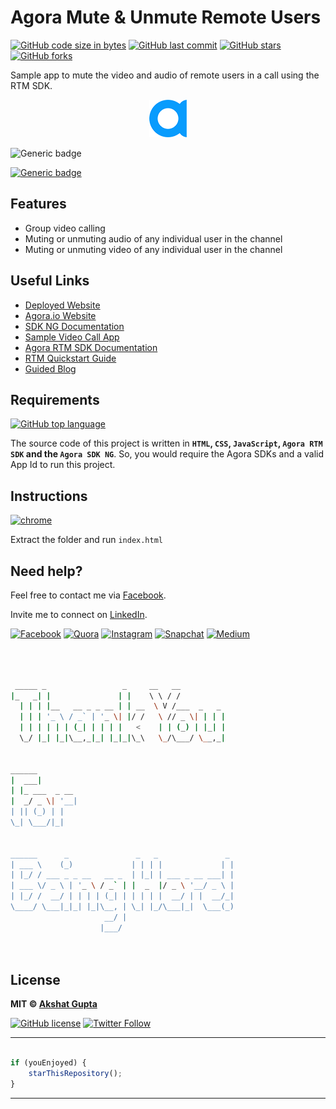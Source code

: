 # Agora Mute & Unmute Remote Users

[![GitHub code size in bytes](https://img.shields.io/github/languages/code-size/akshatvg/Agora-Remote-Mute-Unmute?logo=github&style=social)](https://github.com/akshatvg/) [![GitHub last commit](https://img.shields.io/github/last-commit/akshatvg/Agora-Remote-Mute-Unmute?style=social&logo=git)](https://github.com/akshatvg/) [![GitHub stars](https://img.shields.io/github/stars/akshatvg/Agora-Remote-Mute-Unmute?style=social)](https://github.com/akshatvg/Agora-Remote-Mute-Unmute/stargazers) [![GitHub forks](https://img.shields.io/github/forks/akshatvg/Agora-Remote-Mute-Unmute?style=social&logo=git)](https://github.com/akshatvg/Agora-Remote-Mute-Unmute/network)

Sample app to mute the video and audio of remote users in a call using the RTM SDK.

<p align="center">
<a href="https://mutecontrols.akshatvg.com">
<img src="./favicon.png" width="60px" alt="Agora.io"/>
</a>
</p>

![Generic badge](https://img.shields.io/badge/Mute-Unmute-orange) 

[![Generic badge](https://img.shields.io/badge/view-demo-purple)](https://mutecontrols.akshatvg.com)

## Features

- Group video calling
- Muting or unmuting audio of any individual user in the channel
- Muting or unmuting video of any individual user in the channel

## Useful Links

- [Deployed Website](https://mutecontrols.akshatvg.com)
- [Agora.io Website](https://www.agora.io/)
- [SDK NG Documentation](https://agoraio-community.github.io/AgoraWebSDK-NG/api/en/index.html)
- [Sample Video Call App](https://github.com/AgoraIO-Community/AgoraWebSDK-NG/tree/master/Demo/basicVideoCall)
- [Agora RTM SDK Documentation](https://docs.agora.io/en/Real-time-Messaging/API%20Reference/RTM_web/v1.0.0/index.html)
- [RTM Quickstart Guide](https://docs.agora.io/en/Real-time-Messaging/messaging_web?platform=Web)
- [Guided Blog](#!)

## Requirements

[![GitHub top language](https://img.shields.io/github/languages/top/akshatvg/Agora-Remote-Mute-Unmute?logo=javascript&style=social)](https://github.com/akshatvg/)

The source code of this project is written in **`HTML`, `CSS`, `JavaScript`, `Agora RTM SDK` and the `Agora SDK NG`**. So, you would require the Agora SDKs and a valid App Id to run this project.

## Instructions

[![chrome](https://img.shields.io/badge/Open-index.html-lightgrey.svg?logo=google-chrome&style=popout&logoColor=red)](https://mutecontrols.akshatvg.com)

Extract the folder and run `index.html`


## Need help?


Feel free to contact me via [Facebook](https://www.facebook.com/akshatvg).

Invite me to connect on [LinkedIn](https://www.linkedin.com/in/akshatvg/).

[![Facebook](https://img.shields.io/badge/Facebook-add-blue.svg?logo=facebook&logoColor=white)](https://www.facebook.com/akshatvg) [![Quora](https://img.shields.io/badge/Quora-ask-red.svg?logo=quora)](https://www.quora.com/profile/Akshat-Gupta-279) [![Instagram](https://img.shields.io/badge/Instagram-follow-purple.svg?logo=instagram&logoColor=white)](https://www.instagram.com/akshatvg/) [![Snapchat](https://img.shields.io/badge/Snapchat-add-yellow.svg?logo=snapchat&logoColor=white)](https://www.snapchat.com/add/akshatvg) [![Medium](https://img.shields.io/badge/Medium-follow-black.svg?logo=medium&logoColor=white)](https://medium.com/@akshatvg)


```bash



 _____ _                 _     __   __            
|_   _| |               | |    \ \ / /            
  | | | |__   __ _ _ __ | | __  \ V /___  _   _   
  | | | '_ \ / _` | '_ \| |/ /   \ // _ \| | | |  
  | | | | | | (_| | | | |   <    | | (_) | |_| |  
  \_/ |_| |_|\__,_|_| |_|_|\_\   \_/\___/ \__,_|  
                                                  
                                                  
______                                            
|  ___|                                           
| |_ ___  _ __                                    
|  _/ _ \| '__|                                   
| || (_) | |                                      
\_| \___/|_|                                      
                                                  
                                                  
______      _               _   _               _ 
| ___ \    (_)             | | | |             | |
| |_/ / ___ _ _ __   __ _  | |_| | ___ _ __ ___| |
| ___ \/ _ \ | '_ \ / _` | |  _  |/ _ \ '__/ _ \ |
| |_/ /  __/ | | | | (_| | | | | |  __/ | |  __/_|
\____/ \___|_|_| |_|\__, | \_| |_/\___|_|  \___(_)
                     __/ |                        
                    |___/                         

 


```

## License

**MIT &copy; [Akshat Gupta](https://github.com/akshatvg/Agora-Remote-Mute-Unmute/blob/master/LICENSE)**

[![GitHub license](https://img.shields.io/github/license/akshatvg/Agora-Remote-Mute-Unmute?style=social&logo=github)](https://github.com/akshatvg/Agora-Remote-Mute-Unmute/blob/master/LICENSE) [![Twitter Follow](https://img.shields.io/twitter/follow/akshatvg?style=social)](https://twitter.com/akshatvg)

---------

```javascript

if (youEnjoyed) {
    starThisRepository();
}

```

-----------

